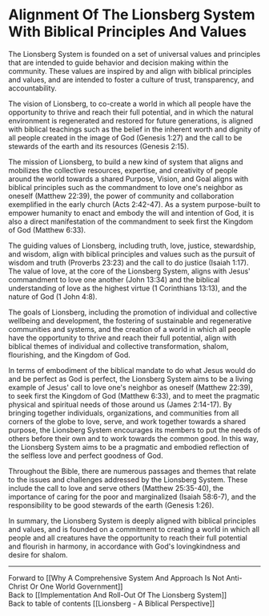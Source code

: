 # Alignment Of The Lionsberg System With Biblical Principles And Values

The Lionsberg System is founded on a set of universal values and principles that are intended to guide behavior and decision making within the community. These values are inspired by and align with biblical principles and values, and are intended to foster a culture of trust, transparency, and accountability.

The vision of Lionsberg, to co-create a world in which all people have the opportunity to thrive and reach their full potential, and in which the natural environment is regenerated and restored for future generations, is aligned with biblical teachings such as the belief in the inherent worth and dignity of all people created in the image of God (Genesis 1:27) and the call to be stewards of the earth and its resources (Genesis 2:15).

The mission of Lionsberg, to build a new kind of system that aligns and mobilizes the collective resources, expertise, and creativity of people around the world towards a shared Purpose, Vision, and Goal aligns with biblical principles such as the commandment to love one's neighbor as oneself (Matthew 22:39),  the power of community and collaboration exemplified in the early church (Acts 2:42-47). As a system purpose-built to empower humanity to enact and embody the will and intention of God, it is also a direct manifestation of the commandment to seek first the Kingdom of God (Matthew 6:33). 

The guiding values of Lionsberg, including truth, love, justice, stewardship, and wisdom, align with biblical principles and values such as the pursuit of wisdom and truth (Proverbs 23:23) and the call to do justice (Isaiah 1:17). The value of love, at the core of the Lionsberg System, aligns with Jesus' commandment to love one another (John 13:34) and the biblical understanding of love as the highest virtue (1 Corinthians 13:13), and the nature of God (1 John 4:8). 

The goals of Lionsberg, including the promotion of individual and collective wellbeing and development, the fostering of sustainable and regenerative communities and systems, and the creation of a world in which all people have the opportunity to thrive and reach their full potential, align with biblical themes of individual and collective transformation, shalom, flourishing, and the Kingdom of God.

In terms of embodiment of the biblical mandate to do what Jesus would do and be perfect as God is perfect, the Lionsberg System aims to be a living example of Jesus' call to love one's neighbor as oneself (Matthew 22:39), to seek first the Kingdom of God (Matthew 6:33), and to meet the pragmatic physical and spiritual needs of those around us (James 2:14-17). By bringing together individuals, organizations, and communities from all corners of the globe to love, serve, and work together towards a shared purpose, the Lionsberg System encourages its members to put the needs of others before their own and to work towards the common good. In this way, the Lionsberg System aims to be a pragmatic and embodied reflection of the selfless love and perfect goodness of God.

Throughout the Bible, there are numerous passages and themes that relate to the issues and challenges addressed by the Lionsberg System. These include the call to love and serve others (Matthew 25:35-40), the importance of caring for the poor and marginalized (Isaiah 58:6-7), and the responsibility to be good stewards of the earth (Genesis 1:26).

In summary, the Lionsberg System is deeply aligned with biblical principles and values, and is founded on a commitment to creating a world in which all people and all creatures have the opportunity to reach their full potential and flourish in harmony, in accordance with God's lovingkindness and desire for shalom. 


___

Forward to [[Why A Comprehensive System And Approach Is Not Anti-Christ Or One World Government]]    
Back to [[Implementation And Roll-Out Of The Lionsberg System]]    
Back to table of contents [[Lionsberg - A Biblical Perspective]]    
